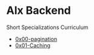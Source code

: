 # Alx Backend
Short Specializations Curriculum
- [0x00-pagination](./0x00-pagination)
- [0x01-Caching](./0x01-caching)
